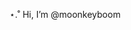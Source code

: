 ⋆.˚ Hi, I’m @moonkeyboom
<!---
![picnic](https://github.com/moonkeyboom/moonkeyboom/blob/assets/9f89c3f44a39a3ac3c9e0001f62ee088.jpg)

![grass](https://github.com/moonkeyboom/moonkeyboom/blob/assets/debce9423fed45dd65038946f28a89c6.jpg)
--->




<!---
moonkeyboom/moonkeyboom is a ✨ special ✨ repository because its `README.md` (this file) appears on your GitHub profile.
You can click the Preview link to take a look at your changes.
<div align="center">
	<img src="https://github.com/moonkeyboom/moonkeyboom/blob/assets/debce9423fed45dd65038946f28a89c6.jpg">
</div>
--->
